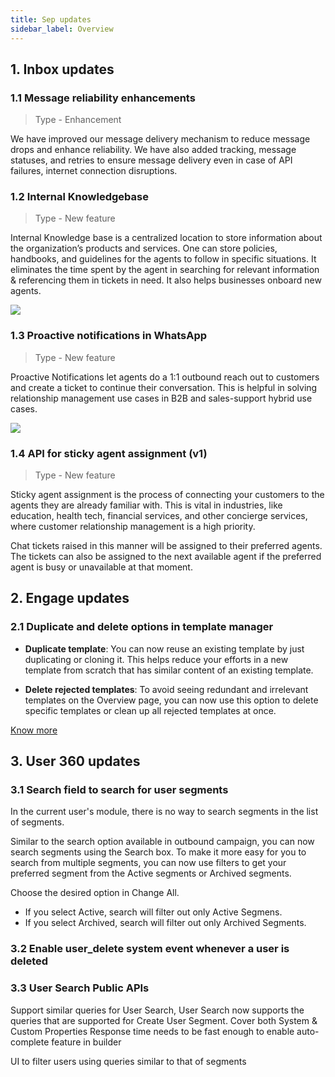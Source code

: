 ```yaml
---
title: Sep updates
sidebar_label: Overview
---
```


## 1. Inbox updates

### 1.1 Message reliability enhancements

> Type - Enhancement

We have improved our message delivery mechanism to reduce message drops and enhance reliability. We have also added tracking, message statuses, and retries to ensure message delivery even in case of API failures, internet connection disruptions.


### 1.2 Internal Knowledgebase

> Type - New feature

  
Internal Knowledge base is a centralized location to store information about the organization’s products and services. One can store policies, handbooks, and guidelines for the agents to follow in specific situations. It eliminates the time spent by the agent in searching for relevant information & referencing them in tickets in need. It also helps businesses onboard new agents.

![](https://i.imgur.com/402mVio.png)


### 1.3 Proactive notifications in WhatsApp

> Type - New feature

Proactive Notifications let agents do a 1:1 outbound reach out to customers and create a ticket to continue their conversation. This is helpful in solving relationship management use cases in B2B and sales-support hybrid use cases.


![](https://i.imgur.com/gadUXvG.png)


### 1.4 API for sticky agent assignment (v1)

> Type - New feature

  

Sticky agent assignment is the process of connecting your customers to the agents they are already familiar with. This is vital in industries, like education, health tech, financial services, and other concierge services, where customer relationship management is a high priority.

  

Chat tickets raised in this manner will be assigned to their preferred agents. The tickets can also be assigned to the next available agent if the preferred agent is busy or unavailable at that moment.


## 2. Engage updates


### 2.1 Duplicate and delete options in template manager

* **Duplicate template**: You can now reuse an existing template by just duplicating or cloning it. This helps reduce your efforts in a new template from scratch that has similar content of an existing template.

* **Delete rejected templates**: To avoid seeing redundant and irrelevant templates on the Overview page, you can now use this option to delete specific templates or clean up all rejected templates at once.

[Know more](https://docs.yellow.ai/docs/platform_concepts/engagement/outbound/templates/overview/#duplicate--edit-existing-templates)



## 3. User 360 updates

### 3.1 Search field to search for user segments

In the current user's module, there is no way to search segments in the list of segments. 

Similar to the search option available in outbound campaign, you can now search segments using the Search box. To make it more easy for you to search from multiple segments,  you can now use filters to get your preferred segment from the Active segments or Archived segments.


Choose the desired option in Change All.
    
-   If you select Active, search will filter out only Active Segmens.
-   If you select Archived, search will filter out only Archived Segments.


### 3.2 Enable user_delete system event whenever a user is deleted

### 3.3 User Search Public APIs
Support similar queries for User Search, User Search now supports the queries that are supported for Create User Segment.
Cover both System & Custom Properties
Response time needs to be fast enough to enable auto-complete feature in builder
 
UI to filter users using queries similar to that of segments
